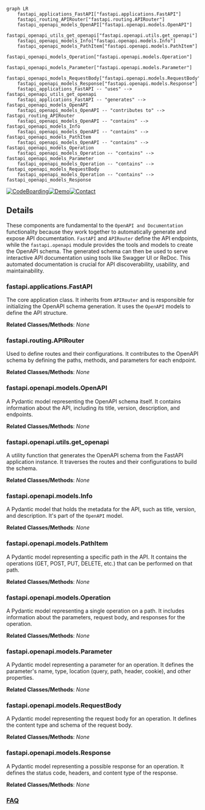 ```mermaid
graph LR
    fastapi_applications_FastAPI["fastapi.applications.FastAPI"]
    fastapi_routing_APIRouter["fastapi.routing.APIRouter"]
    fastapi_openapi_models_OpenAPI["fastapi.openapi.models.OpenAPI"]
    fastapi_openapi_utils_get_openapi["fastapi.openapi.utils.get_openapi"]
    fastapi_openapi_models_Info["fastapi.openapi.models.Info"]
    fastapi_openapi_models_PathItem["fastapi.openapi.models.PathItem"]
    fastapi_openapi_models_Operation["fastapi.openapi.models.Operation"]
    fastapi_openapi_models_Parameter["fastapi.openapi.models.Parameter"]
    fastapi_openapi_models_RequestBody["fastapi.openapi.models.RequestBody"]
    fastapi_openapi_models_Response["fastapi.openapi.models.Response"]
    fastapi_applications_FastAPI -- "uses" --> fastapi_openapi_utils_get_openapi
    fastapi_applications_FastAPI -- "generates" --> fastapi_openapi_models_OpenAPI
    fastapi_openapi_models_OpenAPI -- "contributes to" --> fastapi_routing_APIRouter
    fastapi_openapi_models_OpenAPI -- "contains" --> fastapi_openapi_models_Info
    fastapi_openapi_models_OpenAPI -- "contains" --> fastapi_openapi_models_PathItem
    fastapi_openapi_models_OpenAPI -- "contains" --> fastapi_openapi_models_Operation
    fastapi_openapi_models_Operation -- "contains" --> fastapi_openapi_models_Parameter
    fastapi_openapi_models_Operation -- "contains" --> fastapi_openapi_models_RequestBody
    fastapi_openapi_models_Operation -- "contains" --> fastapi_openapi_models_Response
```

[![CodeBoarding](https://img.shields.io/badge/Generated%20by-CodeBoarding-9cf?style=flat-square)](https://github.com/CodeBoarding/GeneratedOnBoardings)[![Demo](https://img.shields.io/badge/Try%20our-Demo-blue?style=flat-square)](https://www.codeboarding.org/demo)[![Contact](https://img.shields.io/badge/Contact%20us%20-%20contact@codeboarding.org-lightgrey?style=flat-square)](mailto:contact@codeboarding.org)

## Details

These components are fundamental to the `OpenAPI and Documentation` functionality because they work together to automatically generate and expose API documentation. `FastAPI` and `APIRouter` define the API endpoints, while the `fastapi.openapi` module provides the tools and models to create the OpenAPI schema. The generated schema can then be used to serve interactive API documentation using tools like Swagger UI or ReDoc. This automated documentation is crucial for API discoverability, usability, and maintainability.

### fastapi.applications.FastAPI
The core application class. It inherits from `APIRouter` and is responsible for initializing the OpenAPI schema generation. It uses the `OpenAPI` models to define the API structure.


**Related Classes/Methods**: _None_

### fastapi.routing.APIRouter
Used to define routes and their configurations. It contributes to the OpenAPI schema by defining the paths, methods, and parameters for each endpoint.


**Related Classes/Methods**: _None_

### fastapi.openapi.models.OpenAPI
A Pydantic model representing the OpenAPI schema itself. It contains information about the API, including its title, version, description, and endpoints.


**Related Classes/Methods**: _None_

### fastapi.openapi.utils.get_openapi
A utility function that generates the OpenAPI schema from the FastAPI application instance. It traverses the routes and their configurations to build the schema.


**Related Classes/Methods**: _None_

### fastapi.openapi.models.Info
A Pydantic model that holds the metadata for the API, such as title, version, and description. It's part of the `OpenAPI` model.


**Related Classes/Methods**: _None_

### fastapi.openapi.models.PathItem
A Pydantic model representing a specific path in the API. It contains the operations (GET, POST, PUT, DELETE, etc.) that can be performed on that path.


**Related Classes/Methods**: _None_

### fastapi.openapi.models.Operation
A Pydantic model representing a single operation on a path. It includes information about the parameters, request body, and responses for the operation.


**Related Classes/Methods**: _None_

### fastapi.openapi.models.Parameter
A Pydantic model representing a parameter for an operation. It defines the parameter's name, type, location (query, path, header, cookie), and other properties.


**Related Classes/Methods**: _None_

### fastapi.openapi.models.RequestBody
A Pydantic model representing the request body for an operation. It defines the content type and schema of the request body.


**Related Classes/Methods**: _None_

### fastapi.openapi.models.Response
A Pydantic model representing a possible response for an operation. It defines the status code, headers, and content type of the response.


**Related Classes/Methods**: _None_



### [FAQ](https://github.com/CodeBoarding/GeneratedOnBoardings/tree/main?tab=readme-ov-file#faq)